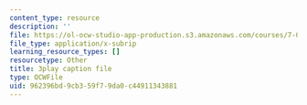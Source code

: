 ```yaml
---
content_type: resource
description: ''
file: https://ol-ocw-studio-app-production.s3.amazonaws.com/courses/7-01sc-fundamentals-of-biology-fall-2011/962396bd9cb359f79da0c44911343881_YCeKtM6Hnmc.vtt
file_type: application/x-subrip
learning_resource_types: []
resourcetype: Other
title: 3play caption file
type: OCWFile
uid: 962396bd-9cb3-59f7-9da0-c44911343881
---
```

